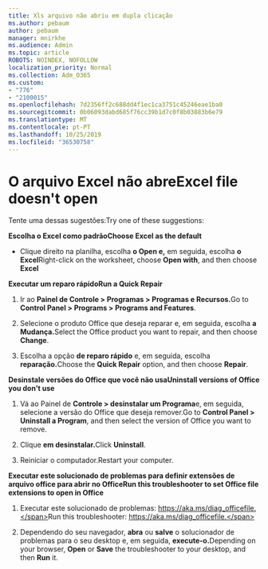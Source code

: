 ```yaml
---
title: Xls arquivo não abriu em dupla clicação
ms.author: pebaum
author: pebaum
manager: mnirkhe
ms.audience: Admin
ms.topic: article
ROBOTS: NOINDEX, NOFOLLOW
localization_priority: Normal
ms.collection: Adm_O365
ms.custom:
- "776"
- "2100015"
ms.openlocfilehash: 7d2356ff2c688dd4f1ec1ca3751c45246eae1ba0
ms.sourcegitcommit: 0b06093dabd685f76cc39b1d7c0f8b03883b6e79
ms.translationtype: MT
ms.contentlocale: pt-PT
ms.lasthandoff: 10/25/2019
ms.locfileid: "36530758"
---
```

# <a name="excel-file-doesnt-open"></a><span data-ttu-id="b7616-102">O arquivo Excel não abre</span><span class="sxs-lookup"><span data-stu-id="b7616-102">Excel file doesn't open</span></span>

<span data-ttu-id="b7616-103">Tente uma dessas sugestões:</span><span class="sxs-lookup"><span data-stu-id="b7616-103">Try one of these suggestions:</span></span>

<span data-ttu-id="b7616-104">**Escolha o Excel como padrão**</span><span class="sxs-lookup"><span data-stu-id="b7616-104">**Choose Excel as the default**</span></span>

* <span data-ttu-id="b7616-105">Clique direito na planilha, escolha **o Open e,** em seguida, escolha **o Excel**</span><span class="sxs-lookup"><span data-stu-id="b7616-105">Right-click on the worksheet, choose **Open with**, and then choose **Excel**</span></span>

<span data-ttu-id="b7616-106">**Executar um reparo rápido**</span><span class="sxs-lookup"><span data-stu-id="b7616-106">**Run a Quick Repair**</span></span>

1. <span data-ttu-id="b7616-107">Ir ao **Painel de Controle > Programas > Programas e Recursos.**</span><span class="sxs-lookup"><span data-stu-id="b7616-107">Go to **Control Panel > Programs > Programs and Features**.</span></span>

2. <span data-ttu-id="b7616-108">Selecione o produto Office que deseja reparar e, em seguida, escolha **a Mudança.**</span><span class="sxs-lookup"><span data-stu-id="b7616-108">Select the Office product you want to repair, and then choose **Change**.</span></span>

3. <span data-ttu-id="b7616-109">Escolha a opção **de reparo rápido** e, em seguida, escolha **reparação.**</span><span class="sxs-lookup"><span data-stu-id="b7616-109">Choose the **Quick Repair** option, and then choose **Repair**.</span></span>

<span data-ttu-id="b7616-110">**Desinstale versões do Office que você não usa**</span><span class="sxs-lookup"><span data-stu-id="b7616-110">**Uninstall versions of Office you don't use**</span></span>

1. <span data-ttu-id="b7616-111">Vá ao Painel de **Controle > desinstalar um Programa**e, em seguida, selecione a versão do Office que deseja remover.</span><span class="sxs-lookup"><span data-stu-id="b7616-111">Go to **Control Panel > Uninstall a Program**, and then select the version of Office you want to remove.</span></span>

2. <span data-ttu-id="b7616-112">Clique **em desinstalar.**</span><span class="sxs-lookup"><span data-stu-id="b7616-112">Click **Uninstall**.</span></span>

3. <span data-ttu-id="b7616-113">Reiniciar o computador.</span><span class="sxs-lookup"><span data-stu-id="b7616-113">Restart your computer.</span></span>

<span data-ttu-id="b7616-114">**Executar este solucionado de problemas para definir extensões de arquivo office para abrir no Office**</span><span class="sxs-lookup"><span data-stu-id="b7616-114">**Run this troubleshooter to set Office file extensions to open in Office**</span></span>

1. <span data-ttu-id="b7616-115">Executar este solucionado de problemas: https://aka.ms/diag_officefile.</span><span class="sxs-lookup"><span data-stu-id="b7616-115">Run this troubleshooter: https://aka.ms/diag_officefile.</span></span>

2. <span data-ttu-id="b7616-116">Dependendo do seu navegador, **abra** ou **salve** o solucionador de problemas para o seu desktop e, em seguida, **execute-o.**</span><span class="sxs-lookup"><span data-stu-id="b7616-116">Depending on your browser, **Open** or **Save** the troubleshooter to your desktop, and then **Run** it.</span></span>
